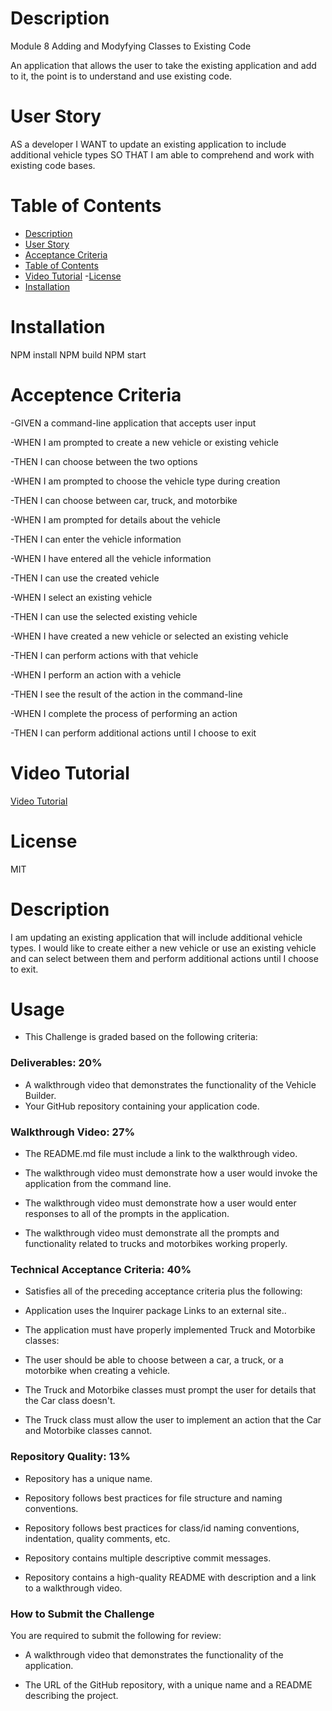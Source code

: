 # Description

Module 8 Adding and Modyfying Classes to Existing Code

An application that allows the user to take the existing application and add to it, the point is to understand and use existing code.   

# User Story

AS a developer
I WANT to update an existing application to include additional vehicle types
SO THAT I am able to comprehend and work with existing code bases.

# Table of Contents

- [Description](https://github.com/Blushiva/Module-8?tab=readme-ov-file#module-8)
- [User Story](https://github.com/Blushiva/Module-8?tab=readme-ov-file#user-story)
- [Acceptance Criteria](https://github.com/Blushiva/Module-8?tab=readme-ov-file#acceptence-criteria)
- [Table of Contents](https://github.com/Blushiva/Module-8?tab=readme-ov-file#table-of-contents)
- [Video Tutorial](https://github.com/Blushiva/Module-8/tree/main?tab=readme-ov-file#video-tutorial)
-[License](https://github.com/Blushiva/Module-8/tree/main?tab=readme-ov-file#license)
- [Installation]()



# Installation

NPM install
NPM build
NPM start

# Acceptence Criteria

-GIVEN a command-line application that accepts user input

-WHEN I am prompted to create a new vehicle or existing vehicle

-THEN I can choose between the two options

-WHEN I am prompted to choose the vehicle type during creation

-THEN I can choose between car, truck, and motorbike

-WHEN I am prompted for details about the vehicle

-THEN I can enter the vehicle information

-WHEN I have entered all the vehicle information

-THEN I can use the created vehicle

-WHEN I select an existing vehicle

-THEN I can use the selected existing vehicle

-WHEN I have created a new vehicle or selected an existing vehicle

-THEN I can perform actions with that vehicle

-WHEN I perform an action with a vehicle

-THEN I see the result of the action in the command-line

-WHEN I complete the process of performing an action

-THEN I can perform additional actions until I choose to exit

# Video Tutorial
[Video Tutorial](https://www.youtube.com/watch?v=V0_XVUjEuvU)


# License
MIT

# Description
I am updating an existing application that will include additional vehicle types.  I would like to create either a new vehicle or use an existing vehicle and can select between them and perform additional actions until I choose to exit.  

# Usage

- This Challenge is graded based on the following criteria:

### Deliverables: 20%

- A walkthrough video that demonstrates the functionality of the Vehicle Builder.
- Your GitHub repository containing your application code.

### Walkthrough Video: 27%

- The README.md file must include a link to the walkthrough video.

- The walkthrough video must demonstrate how a user would invoke the application from the command line.

- The walkthrough video must demonstrate how a user would enter responses to all of the prompts in the application.

- The walkthrough video must demonstrate all the prompts and functionality related to trucks and motorbikes working properly.

### Technical Acceptance Criteria: 40%

- Satisfies all of the preceding acceptance criteria plus the following:

- Application uses the Inquirer package Links to an external site..

- The application must have properly implemented Truck and Motorbike classes:
- The user should be able to choose between a car, a truck, or a motorbike when creating a vehicle.

- The Truck and Motorbike classes must prompt the user for details that the Car class doesn't.

- The Truck class must allow the user to implement an action that the Car and Motorbike classes cannot.

### Repository Quality: 13%

- Repository has a unique name.

- Repository follows best practices for file structure and naming conventions.

- Repository follows best practices for class/id naming conventions, indentation, quality comments, etc.

- Repository contains multiple descriptive commit messages.

- Repository contains a high-quality README with description and a link to a walkthrough video.

### How to Submit the Challenge

You are required to submit the following for review:

- A walkthrough video that demonstrates the functionality of the application.

- The URL of the GitHub repository, with a unique name and a README describing the project.
